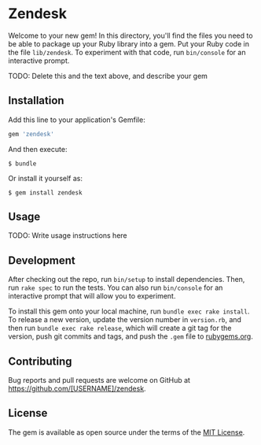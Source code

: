 # Zendesk

Welcome to your new gem! In this directory, you'll find the files you need to be able to package up your Ruby library into a gem. Put your Ruby code in the file `lib/zendesk`. To experiment with that code, run `bin/console` for an interactive prompt.

TODO: Delete this and the text above, and describe your gem

## Installation

Add this line to your application's Gemfile:

```ruby
gem 'zendesk'
```

And then execute:

    $ bundle

Or install it yourself as:

    $ gem install zendesk

## Usage

TODO: Write usage instructions here

## Development

After checking out the repo, run `bin/setup` to install dependencies. Then, run `rake spec` to run the tests. You can also run `bin/console` for an interactive prompt that will allow you to experiment.

To install this gem onto your local machine, run `bundle exec rake install`. To release a new version, update the version number in `version.rb`, and then run `bundle exec rake release`, which will create a git tag for the version, push git commits and tags, and push the `.gem` file to [rubygems.org](https://rubygems.org).

## Contributing

Bug reports and pull requests are welcome on GitHub at https://github.com/[USERNAME]/zendesk.


## License

The gem is available as open source under the terms of the [MIT License](http://opensource.org/licenses/MIT).

